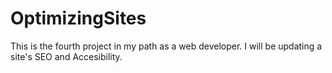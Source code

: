 # OptimizingSites
This is the fourth project in my path as a web developer. I will be updating a site's SEO and Accesibility.
